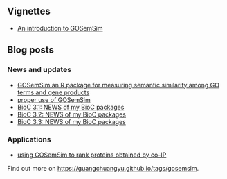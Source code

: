 <!-- addtoany:= -->

<link rel="stylesheet" href="https://guangchuangyu.github.io/css/font-awesome.min.css">

## <i class="fa fa-book"></i> Vignettes

+ [An introduction to GOSemSim](https://bioconductor.org/packages/devel/bioc/vignettes/GOSemSim/inst/doc/GOSemSim.html)

## <i class="fa fa-wordpress"></i> Blog posts

### <i class="fa fa-angle-double-right"></i> News and updates

+ [GOSemSim an R package for measuring semantic similarity among GO terms and gene products](https://guangchuangyu.github.io/2010/05/gosemsim-an-r-package-for-measuring-semantic-similarity-among-go-terms-and-gene-products)
+ [proper use of GOSemSim](https://guangchuangyu.github.io/2014/11/proper-use-of-gosemsim)
+ [BioC 3.1: NEWS of my BioC packages](https://guangchuangyu.github.io/2015/04/news-of-my-bioc-packages)
+ [BioC 3.2: NEWS of my BioC packages](https://guangchuangyu.github.io/2015/10/news-of-my-bioc-packages)
+ [BioC 3.3: NEWS of my BioC packages](https://guangchuangyu.github.io/2016/05/news-of-my-bioc-packages)

### <i class="fa fa-angle-double-right"></i> Applications

+ [using GOSemSim to rank proteins obtained by co-IP](https://guangchuangyu.github.io/2015/05/using-gosemsim-to-rank-proteins-obtained-by-co-ip)


<i class="fa fa-hand-o-right"></i> Find out more on <https://guangchuangyu.github.io/tags/gosemsim>.


